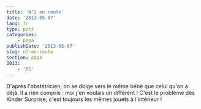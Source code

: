 ```yaml
---
title: 'N°2 en route'
date: '2013-05-07'
lang: fr
type: post
categories:
    - papa
publishDate: '2013-05-07'
slug: n2-en-route
section: papa
2013:
    - '05'
---
```


D'après l'obstétricien, on se dirige vers le même bébé que celui qu'on a déjà. Il a rien compris : moi j'en voulais un différent ! C'est le problème des Kinder Surprise, c'est toujours les mêmes jouets à l'intérieur !
